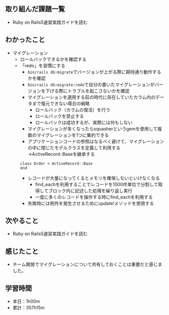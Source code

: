 ## 取り組んだ課題一覧
- Ruby on Rails5速習実践ガイドを読む
## わかったこと
- マイグレーション
    - ロールバックできるかを確認する
    - 「redo」を習慣にする
        - `bin/rails db:migrate`でバージョンが上がる際に期待通り動作するかを確認
        - `bin/rails db:migrate:redo`で自分の書いたマイグレーションがバージョンを下げる際にトラブルを起こさないかを確認
        - マイグレーションを適用する前の時代に存在していたカラム内のデータまで復元できない場合の戦略
            - ロールバック（カラムの復活）を行う
            - ロールバックを禁止する
            - ロールバックは成功するが、実際には何もしない
        - マイグレーションが多くなったらsquasherというgemを使用して複数のマイグレーションを1つに集約できる
        - アプリケーションコードの参照はなるべく避けて、マイグレーションの中に閉じたモデルクラスを定義して利用する→ActiveRecord::Baseを継承する
        ```
        class Order < ActiveRecord::Base
        end
        ```
        - レコードが大量になってくるとメモリを確保しないといけなくなる
            - find_eachを利用することでレコードを1000件単位で分割して取得してブロック内に記述した処理を繰り返し実行
            - 一度に多くのレコードを操作する時にfind_eachを利用する
        - 失敗時には例外を発生させるためにupdate!メソッドを使用する
## 次やること
- Ruby on Rails5速習実践ガイドを読む
## 感じたこと
- チーム開発でマイグレーションについて共有しておくことは重要だと感じました。
## 学習時間
- 本日：1h00m
- 累計：357h15m
